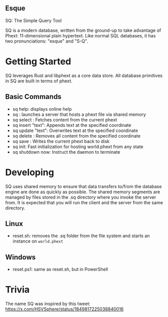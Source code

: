 Esque
-----
SQ: The Simple Query Tool

SQ is a modern database, written from the ground-up to take advantage of Phext: 11-dimensional plain hypertext. Like normal SQL databases, it has two pronunciations: "esque" and "S-Q".

# Getting Started
SQ leverages Rust and libphext as a core data store. All database primitives in SQ are built in terms of phext.

## Basic Commands

* sq help: displays online help
* sq <file>: launches a server that hosts a phext file via shared memory
* sq select <coord>: Fetches content from the current phext
* sq insert <coord> "text": Appends text at the specified coordinate
* sq update <coord> "text": Overwrites text at the specified coordinate
* sq delete <coord>: Removes all content from the specified coordinate
* sq save <file>: Writes the current phext back to disk
* sq init: Fast initialization for hosting world.phext from any state
* sq shutdown now: Instruct the daemon to terminate

# Developing

SQ uses shared memory to ensure that data transfers to/from the database engine are done as quickly as possible. The shared memory segments are managed by files stored in the .sq directory where you invoke the server from. It is expected that you will run the client and the server from the same directory.

## Linux
- reset.sh: removes the .sq folder from the file system and starts an instance on `world.phext`

## Windows
- reset.ps1: same as reset.sh, but in PowerShell

# Trivia

The name SQ was inspired by this tweet:
https://x.com/HSVSphere/status/1849817225038840016
